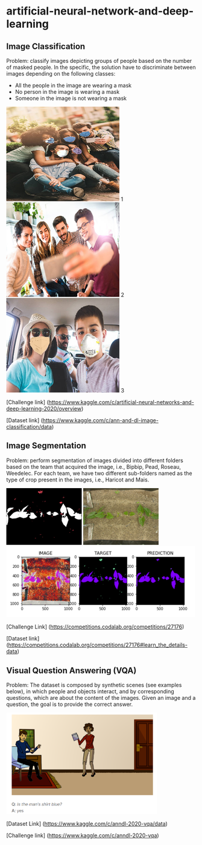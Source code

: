 # artificial-neural-network-and-deep-learning


## Image Classification

Problem: classify images depicting groups of people based on the number of masked people. 
In the specific, the solution have to discriminate between images depending on the following classes: 
* All the people in the image are wearing a mask 
* No person in the image is wearing a mask 
* Someone in the image is not wearing a mask
 
[<img src="/deliverables/classification/label1.jpg" width="300" height="250"/>](/deliverables/classification/label1.jpg) 1
[<img src="/deliverables/classification/label2.jpg" width="300" height="250"/>](/deliverables/classification/label2.jpg) 2
[<img src="/deliverables/classification/label3.jpg" width="300" height="250"/>](/deliverables/classification/label3.jpg) 3

[Challenge link] (https://www.kaggle.com/c/artificial-neural-networks-and-deep-learning-2020/overview)

[Dataset link] (https://www.kaggle.com/c/ann-and-dl-image-classification/data)



## Image Segmentation
Problem: perform segmentation of images divided into different folders based on the team that acquired the image, i.e., Bipbip, Pead, Roseau, Weedelec. 
For each team, we have two different sub-folders named as the type of crop present in the images, i.e., Haricot and Mais.

[<img src="/deliverables/segmentation/mask.png" width="200" />](/deliverables/segmentation/mask.png) 
[<img src="/deliverables/segmentation/img.jpg" width="200" />](/deliverables/segmentation/img.jpg) 
[<img src="/deliverables/segmentation/pred.png" width="500" />](/deliverables/segmentation/pred.png) 

[Challenge Link] (https://competitions.codalab.org/competitions/27176)

[Dataset link] (https://competitions.codalab.org/competitions/27176#learn_the_details-data)

## Visual Question Answering (VQA)



Problem: The dataset is composed by synthetic scenes (see examples below), in which people and objects interact, and by corresponding questions,
which are about the content of the images. Given an image and a question, the goal is to provide the correct answer.

[<img src="/deliverables/vqa/example.png" width="400" />](/deliverables/vqa/example.png) 


[Dataset Link] (https://www.kaggle.com/c/anndl-2020-vqa/data)

[Challenge link] (https://www.kaggle.com/c/anndl-2020-vqa)

